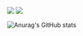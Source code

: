 <img src="https://img.shields.io/badge/swift-#F05138?style=flat-square&logo=Android&logoColor=white"/> <img src="https://img.shields.io/badge/ios-3DDC84?style=flat-square&logo=Android&logoColor=white"/>


![Anurag's GitHub stats](https://github-readme-stats.vercel.app/api?username=Jamminssssss&show_icons=true&theme=radical)
